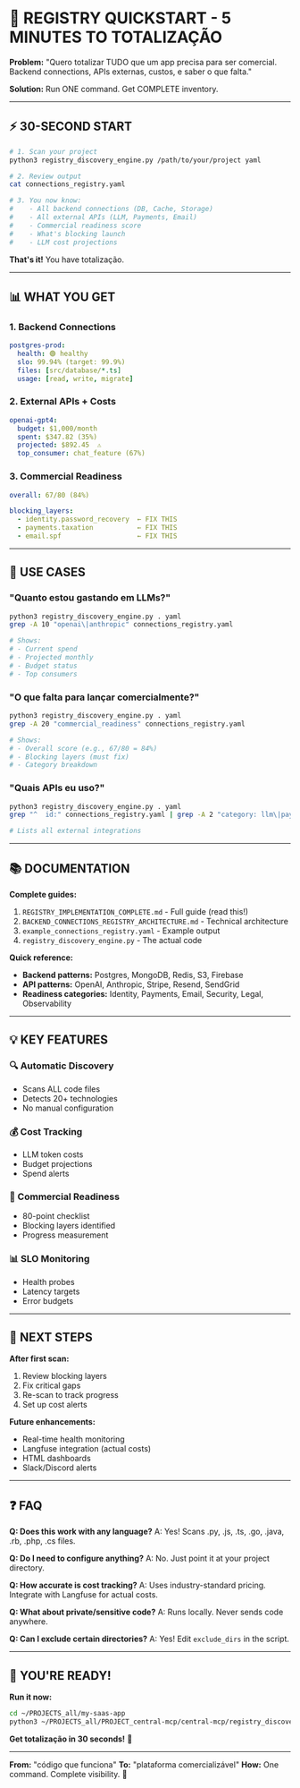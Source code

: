 # 🚀 REGISTRY QUICKSTART - 5 MINUTES TO TOTALIZAÇÃO

**Problem:** "Quero totalizar TUDO que um app precisa para ser comercial. Backend connections, APIs externas, custos, e saber o que falta."

**Solution:** Run ONE command. Get COMPLETE inventory.

---

## ⚡ 30-SECOND START

```bash
# 1. Scan your project
python3 registry_discovery_engine.py /path/to/your/project yaml

# 2. Review output
cat connections_registry.yaml

# 3. You now know:
#    - All backend connections (DB, Cache, Storage)
#    - All external APIs (LLM, Payments, Email)
#    - Commercial readiness score
#    - What's blocking launch
#    - LLM cost projections
```

**That's it!** You have totalização.

---

## 📊 WHAT YOU GET

### 1. Backend Connections
```yaml
postgres-prod:
  health: 🟢 healthy
  slo: 99.94% (target: 99.9%)
  files: [src/database/*.ts]
  usage: [read, write, migrate]
```

### 2. External APIs + Costs
```yaml
openai-gpt4:
  budget: $1,000/month
  spent: $347.82 (35%)
  projected: $892.45  ⚠️
  top_consumer: chat_feature (67%)
```

### 3. Commercial Readiness
```yaml
overall: 67/80 (84%)

blocking_layers:
  - identity.password_recovery  ← FIX THIS
  - payments.taxation           ← FIX THIS
  - email.spf                   ← FIX THIS
```

---

## 🎯 USE CASES

### "Quanto estou gastando em LLMs?"
```bash
python3 registry_discovery_engine.py . yaml
grep -A 10 "openai\|anthropic" connections_registry.yaml

# Shows:
# - Current spend
# - Projected monthly
# - Budget status
# - Top consumers
```

### "O que falta para lançar comercialmente?"
```bash
python3 registry_discovery_engine.py . yaml
grep -A 20 "commercial_readiness" connections_registry.yaml

# Shows:
# - Overall score (e.g., 67/80 = 84%)
# - Blocking layers (must fix)
# - Category breakdown
```

### "Quais APIs eu uso?"
```bash
python3 registry_discovery_engine.py . yaml
grep "^  id:" connections_registry.yaml | grep -A 2 "category: llm\|payments\|email"

# Lists all external integrations
```

---

## 📚 DOCUMENTATION

**Complete guides:**
1. `REGISTRY_IMPLEMENTATION_COMPLETE.md` - Full guide (read this!)
2. `BACKEND_CONNECTIONS_REGISTRY_ARCHITECTURE.md` - Technical architecture
3. `example_connections_registry.yaml` - Example output
4. `registry_discovery_engine.py` - The actual code

**Quick reference:**
- **Backend patterns:** Postgres, MongoDB, Redis, S3, Firebase
- **API patterns:** OpenAI, Anthropic, Stripe, Resend, SendGrid
- **Readiness categories:** Identity, Payments, Email, Security, Legal, Observability

---

## 💡 KEY FEATURES

### 🔍 Automatic Discovery
- Scans ALL code files
- Detects 20+ technologies
- No manual configuration

### 💰 Cost Tracking
- LLM token costs
- Budget projections
- Spend alerts

### 🎯 Commercial Readiness
- 80-point checklist
- Blocking layers identified
- Progress measurement

### 📊 SLO Monitoring
- Health probes
- Latency targets
- Error budgets

---

## 🚀 NEXT STEPS

**After first scan:**
1. Review blocking layers
2. Fix critical gaps
3. Re-scan to track progress
4. Set up cost alerts

**Future enhancements:**
- Real-time health monitoring
- Langfuse integration (actual costs)
- HTML dashboards
- Slack/Discord alerts

---

## ❓ FAQ

**Q: Does this work with any language?**
A: Yes! Scans .py, .js, .ts, .go, .java, .rb, .php, .cs files.

**Q: Do I need to configure anything?**
A: No. Just point it at your project directory.

**Q: How accurate is cost tracking?**
A: Uses industry-standard pricing. Integrate with Langfuse for actual costs.

**Q: What about private/sensitive code?**
A: Runs locally. Never sends code anywhere.

**Q: Can I exclude certain directories?**
A: Yes! Edit `exclude_dirs` in the script.

---

## 🎉 YOU'RE READY!

**Run it now:**
```bash
cd ~/PROJECTS_all/my-saas-app
python3 ~/PROJECTS_all/PROJECT_central-mcp/central-mcp/registry_discovery_engine.py . yaml
```

**Get totalização in 30 seconds!** 🚀

---

**From:** "código que funciona"
**To:** "plataforma comercializável"
**How:** One command. Complete visibility. 🎯
